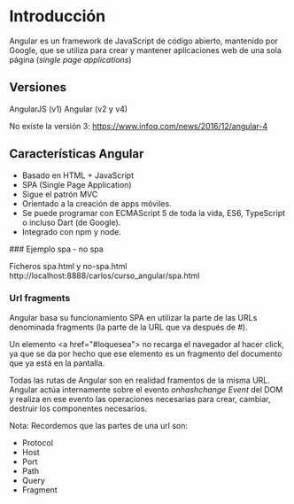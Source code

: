 # Introducción

Angular es un framework de JavaScript de código abierto, mantenido por Google, que se utiliza para crear y mantener aplicaciones web de una sola página (*single page applications*)

## Versiones

AngularJS (v1)
Angular (v2 y v4)

No existe la versión 3: https://www.infoq.com/news/2016/12/angular-4

## Características Angular

- Basado en HTML + JavaScript
- SPA (Single Page Application)
- Sigue el patrón MVC
- Orientado a la creación de apps móviles.
- Se puede programar con ECMAScript 5 de toda la vida, ES6, TypeScript o incluso Dart (de Google).
- Integrado con npm y node.

### Ejemplo spa - no spa

Ficheros spa.html y no-spa.html
http://localhost:8888/carlos/curso_angular/spa.html

### Url fragments

Angular basa su funcionamiento SPA en utilizar la parte de las URLs denominada fragments (la parte de la URL que va después de #).

Un elemento &lt;a href="#loquesea"> no recarga el navegador al hacer click, ya que se da por hecho que ese elemento es un fragmento del documento que ya está en la pantalla.

Todas las rutas de Angular son en realidad framentos de la misma URL. Angular actúa internamente sobre el evento *onhashchange Event* del DOM y realiza en ese evento las operaciones necesarias para crear, cambiar, destruir los componentes necesarios.

Nota: Recordemos que las partes de una url son:

- Protocol
- Host
- Port
- Path
- Query
- Fragment

